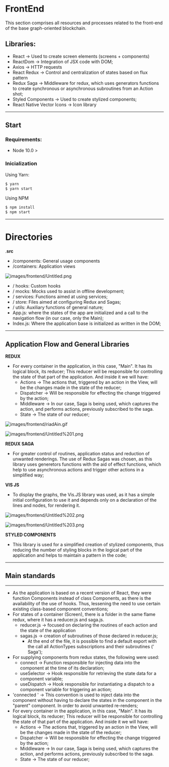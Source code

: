 # FrontEnd

This section comprises all resources and processes related to the front-end of the base graph-oriented blockchain.

## Libraries:

- React → Used to create screen elements (screens + components)
- ReactDom → Integration of JSX code with DOM;
- Axios → HTTP requests
- React Redux → Control and centralization of states based on flux pattern
- Redux Saga → Middleware for redux, which uses generators functions to create synchronous or asynchronous subroutines from an Action shot;
- Styled Components → Used to create stylized components;
- React Native Vector Icons → Icon library

---

## Start

### Requirements:

- Node 10.0 >

### Inicialization

Using Yarn:

```jsx
$ yarn
$ yarn start
```

Using NPM

```jsx
$ npm install
$ npm start
```

---

# Directories

.**src**

- /components: General usage components
- /containers: Application views

![images/frontend/Untitled.png](https://github.com/P5-G6/graph-tool/blob/docs/images/Untitled.png)

- / hooks: Custom hooks
- / mocks: Mocks used to assist in offline development;
- / services: Functions aimed at using services;
- / store: Files aimed at configuring Redux and Sagas;
- / utils: Auxiliary functions of general nature;
- App.js: where the states of the app are initialized and a call to the navigation flow (in our case, only the Main);
- Index.js: Where the application base is initialized as written in the DOM;

---

## Application Flow and General Libraries

**REDUX** 

- For every container in the application, in this case, "Main". It has its logical block, its reducer;
This reducer will be responsible for controlling the state of that part of the application. And inside it we will have:
    - Actions → The actions that, triggered by an action in the View, will be the changes made in the state of the reducer;
    - Dispatcher → Will be responsible for effecting the change triggered by the action;
    - Middleware → In our case, Saga is being used, which captures the action, and performs actions, previously subscribed to the saga.
    - State → The state of our reducer;

![images/frontend/riadAin.gif](https://github.com/P5-G6/graph-tool/blob/docs/images/riadAin.gif)

![images/frontend/Untitled%201.png](https://github.com/P5-G6/graph-tool/blob/docs/images/Untitled%201.png)

**REDUX SAGA**

- For greater control of routines, application status and reduction of unwanted renderings. The use of Redux Sagas was chosen, as this library uses generetors functions with the aid of effect functions, which help to use asynchronous actions and trigger other actions in a simplified way;

**VIS JS**

- To display the graphs, the Vis.JS library was used, as it has a simple initial configuration to use it and depends only on a declaration of the lines and nodes, for rendering it.

![images/frontend/Untitled%202.png](https://github.com/P5-G6/graph-tool/blob/docs/images/Untitled%202.png)

![images/frontend/Untitled%203.png](https://github.com/P5-G6/graph-tool/blob/docs/images/Untitled%203.png)

**STYLED COMPONENTS**

- This library is used for a simplified creation of stylized components, thus reducing the number of styling blocks in the logical part of the application and helps to maintain a pattern in the code;

---

## Main standards

---

- As the application is based on a recent version of React, they were function Components instead of class Components, as there is the availability of the use of hooks. Thus, lessening the need to use certain existing class-based component conventions;
- For states of a container (Screen), there is a folder in the same flame redux, where it has a reducer.js and saga.js.
    - reducer.js → focused on declaring the routines of each action and the state of the application
    - sagas.js → creation of subroutines of those declared in reducer.js;
        - At the end of the file, it is possible to find a default export with the call all ActionTypes subscriptions and their subroutines ('<Action> Saga');
- For supplying components from redux states, the following were used:
    - connect → Function responsible for injecting data into the component at the time of its declaration;
    - useSelector → Hook responsible for retrieving the state data for a component variable;
    - useDispatch → Hook responsible for instantiating a dispatch to a component variable for triggering an action;
- 'connected <Component>' → This convention is used to inject data into the component without having to declare the states in the component in the "parent" component. In order to avoid unwanted re-renders;
- For every container in the application, in this case, "Main". It has its logical block, its reducer;
This reducer will be responsible for controlling the state of that part of the application. And inside it we will have:
    - Actions → The actions that, triggered by an action in the View, will be the changes made in the state of the reducer;
    - Dispatcher → Will be responsible for effecting the change triggered by the action;
    - Middleware → In our case, Saga is being used, which captures the action, and performs actions, previously subscribed to the saga.
    - State → The state of our reducer;
